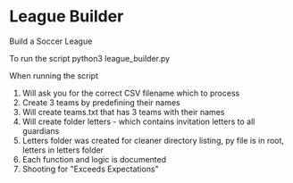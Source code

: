 # League Builder
Build a Soccer League

To run the script
python3 league_builder.py

When running the script
1. Will ask you for the correct CSV filename which to process
2. Create 3 teams by predefining their names
3. Will create teams.txt that has 3 teams with their names
4. Will create folder letters - which contains invitation letters to all guardians
5. Letters folder was created for cleaner directory listing, py file is in root, letters in letters folder
6. Each function and logic is documented
7. Shooting for "Exceeds Expectations"
